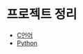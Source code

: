 # 프로젝트 정리

- [C언어](https://github.com/ju-wan/my_project/tree/c)
- [Python](https://github.com/ju-wan/my_project/tree/python)
